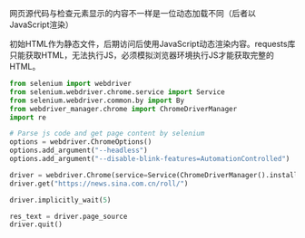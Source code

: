 网页源代码与检查元素显示的内容不一样是一位动态加载不同（后者以JavaScript渲染）

初始HTML作为静态文件，后期访问后使用JavaScript动态渲染内容。requests库只能获取HTML，无法执行JS，必须模拟浏览器环境执行JS才能获取完整的HTML。

```python
from selenium import webdriver
from selenium.webdriver.chrome.service import Service
from selenium.webdriver.common.by import By
from webdriver_manager.chrome import ChromeDriverManager
import re

# Parse js code and get page content by selenium
options = webdriver.ChromeOptions()
options.add_argument("--headless")
options.add_argument("--disable-blink-features=AutomationControlled")

driver = webdriver.Chrome(service=Service(ChromeDriverManager().install()), options=options)
driver.get("https://news.sina.com.cn/roll/")

driver.implicitly_wait(5)

res_text = driver.page_source
driver.quit()

```


